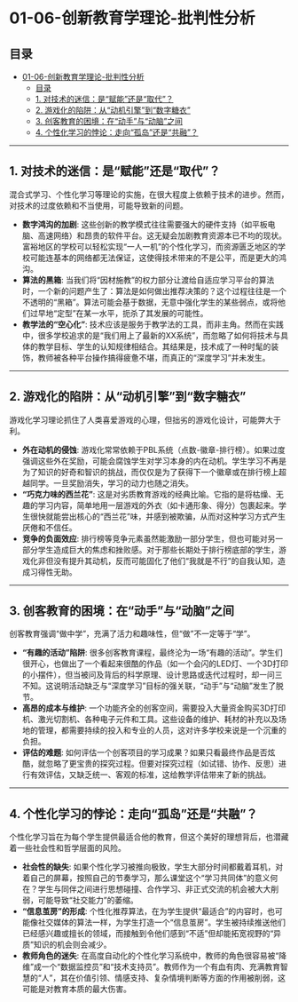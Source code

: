 # 01-06-创新教育学理论-批判性分析

## 目录

- [01-06-创新教育学理论-批判性分析](#01-06-创新教育学理论-批判性分析)
  - [目录](#目录)
  - [1. 对技术的迷信：是“赋能”还是“取代”？](#1-对技术的迷信是赋能还是取代)
  - [2. 游戏化的陷阱：从“动机引擎”到“数字糖衣”](#2-游戏化的陷阱从动机引擎到数字糖衣)
  - [3. 创客教育的困境：在“动手”与“动脑”之间](#3-创客教育的困境在动手与动脑之间)
  - [4. 个性化学习的悖论：走向“孤岛”还是“共融”？](#4-个性化学习的悖论走向孤岛还是共融)

---

## 1. 对技术的迷信：是“赋能”还是“取代”？

混合式学习、个性化学习等理论的实施，在很大程度上依赖于技术的进步。然而，对技术的过度依赖和不当使用，可能导致新的问题。

- **数字鸿沟的加剧**: 这些创新的教学模式往往需要强大的硬件支持（如平板电脑、高速网络）和昂贵的软件平台。这无疑会加剧教育资源本已不均的现状。富裕地区的学校可以轻松实现“一人一机”的个性化学习，而资源匮乏地区的学校可能连基本的网络都无法保证，这使得技术带来的不是公平，而是更大的鸿沟。
- **算法的黑箱**: 当我们将“因材施教”的权力部分让渡给自适应学习平台的算法时，一个新的问题产生了：算法是如何做出推荐决策的？这个过程往往是一个不透明的“黑箱”。算法可能会基于数据，无意中强化学生的某些弱点，或将他们过早地“定型”在某一水平，扼杀了其发展的可能性。
- **教学法的“空心化”**: 技术应该是服务于教学法的工具，而非主角。然而在实践中，很多学校追求的是“我们用上了最新的XX系统”，而忽略了如何将技术与具体的教学目标、学生的认知规律相结合。其结果是，技术成了一种时髦的装饰，教师被各种平台操作搞得疲惫不堪，而真正的“深度学习”并未发生。

---

## 2. 游戏化的陷阱：从“动机引擎”到“数字糖衣”

游戏化学习理论抓住了人类喜爱游戏的心理，但拙劣的游戏化设计，可能弊大于利。

- **外在动机的侵蚀**: 游戏化常常依赖于PBL系统（点数-徽章-排行榜）。如果过度强调这些外在奖励，可能会腐蚀学生对学习本身的内在动机。学生学习不再是为了知识的好奇和智识的挑战，而仅仅是为了获得下一个徽章或在排行榜上超越同学。一旦奖励消失，学习的动力也随之消失。
- **“巧克力味的西兰花”**: 这是对劣质教育游戏的经典比喻。它指的是将枯燥、无趣的学习内容，简单地用一层游戏的外衣（如卡通形象、得分）包裹起来。学生很快就能尝出核心的“西兰花”味，并感到被欺骗，从而对这种学习方式产生厌倦和不信任。
- **竞争的负面效应**: 排行榜等竞争元素虽然能激励一部分学生，但也可能对另一部分学生造成巨大的焦虑和挫败感。对于那些长期处于排行榜底部的学生，游戏化非但没有提升其动机，反而可能固化了他们“我就是不行”的自我认知，造成习得性无助。

---

## 3. 创客教育的困境：在“动手”与“动脑”之间

创客教育强调“做中学”，充满了活力和趣味性，但“做”不一定等于“学”。

- **“有趣的活动”陷阱**: 很多创客教育课程，最终沦为一场“有趣的活动”。学生们很开心，也做出了一个看起来很酷的作品（如一个会闪的LED灯、一个3D打印的小摆件），但当被问及背后的科学原理、设计思路或迭代过程时，却一问三不知。这说明活动缺乏与“深度学习”目标的强关联，“动手”与“动脑”发生了脱节。
- **高昂的成本与维护**: 一个功能齐全的创客空间，需要投入大量资金购买3D打印机、激光切割机、各种电子元件和工具。这些设备的维护、耗材的补充以及场地的管理，都需要持续的投入和专业的人员，这对许多学校来说是一个沉重的负担。
- **评估的难题**: 如何评估一个创客项目的学习成果？如果只看最终作品是否炫酷，就忽略了更宝贵的探究过程。但要对探究过程（如试错、协作、反思）进行有效评估，又缺乏统一、客观的标准，这给教学评估带来了新的挑战。

---

## 4. 个性化学习的悖论：走向“孤岛”还是“共融”？

个性化学习旨在为每个学生提供最适合他的教育，但这个美好的理想背后，也潜藏着一些社会性和哲学层面的风险。

- **社会性的缺失**: 如果个性化学习被推向极致，学生大部分时间都戴着耳机，对着自己的屏幕，按照自己的节奏学习，那么课堂这个“学习共同体”的意义何在？学生与同伴之间进行思想碰撞、合作学习、非正式交流的机会被大大削弱，可能导致“社交能力”的萎缩。
- **“信息茧房”的形成**: 个性化推荐算法，在为学生提供“最适合”的内容时，也可能像社交媒体的算法一样，为学生打造一个“信息茧房”。学生被持续推送他们已经感兴趣或擅长的领域，而接触到令他们感到“不适”但却能拓宽视野的“异质”知识的机会则会减少。
- **教师角色的迷失**: 在高度自动化的个性化学习系统中，教师的角色很容易被“降维”成一个“数据监控员”和“技术支持员”。教师作为一个有血有肉、充满教育智慧的“人”，其在价值引领、情感支持、复杂情境判断等方面的作用被削弱，这可能是对教育本质的最大伤害。
